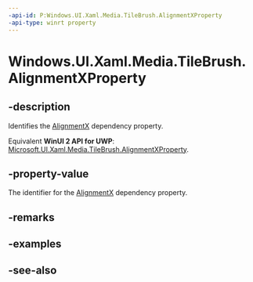 ```yaml
---
-api-id: P:Windows.UI.Xaml.Media.TileBrush.AlignmentXProperty
-api-type: winrt property
---
```


<!-- Property syntax
public Windows.UI.Xaml.DependencyProperty AlignmentXProperty { get; }
-->

# Windows.UI.Xaml.Media.TileBrush.AlignmentXProperty

## -description
Identifies the [AlignmentX](tilebrush_alignmentx.md) dependency property.

Equivalent **WinUI 2 API for UWP**: [Microsoft.UI.Xaml.Media.TileBrush.AlignmentXProperty](/windows/winui/api/microsoft.ui.xaml.media.tilebrush.alignmentxproperty).

## -property-value
The identifier for the [AlignmentX](tilebrush_alignmentx.md) dependency property.

## -remarks

## -examples

## -see-also
